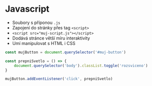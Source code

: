 # Javascript

- Soubory s příponou `.js`
- Zapojení do stránky přes tag `<script>`
- `<script src="muj-script.js"></script>`
- Dodává stránce větší míru interaktivity
- Umí manipulovat s HTML i CSS

```js
const mujButton = document.querySelector('#muj-button')

const prepniSvetlo = () => {
	document.querySelector('body').classList.toggle('rozsviceno')
}

mujButton.addEventListener('click', prepniSvetlo)
```
